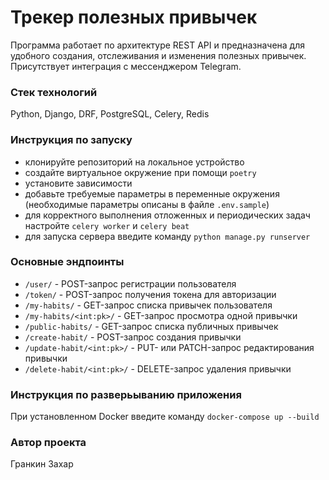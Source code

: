 # Трекер полезных привычек
Программа работает по архитектуре REST API и предназначена для удобного 
создания, отслеживания и изменения полезных привычек. Присутствует интеграция с 
мессенджером Telegram.

### Стек технологий
Python, Django, DRF, PostgreSQL, Celery, Redis

### Инструкция по запуску
- клонируйте репозиторий на локальное устройство
- создайте виртуальное окружение при помощи `poetry`
- установите зависимости
- добавьте требуемые параметры в переменные окружения (необходимые 
  параметры описаны в файле `.env.sample`)
- для корректного выполнения отложенных и периодических задач настройте
  `celery worker` и `celery beat`
- для запуска сервера введите команду  `python manage.py runserver`  

### Основные эндпоинты
- `/user/` - POST-запрос регистрации пользователя
- `/token/` - POST-запрос получения токена для авторизации
- `/my-habits/` - GET-запрос списка привычек пользователя
- `/my-habits/<int:pk>/` - GET-запрос просмотра одной привычки
- `/public-habits/` - GET-запрос списка публичных привычек
- `/create-habit/` - POST-запрос создания привычки
- `/update-habit/<int:pk>/` - PUT- или PATCH-запрос редактирования привычки
- `/delete-habit/<int:pk>/` - DELETE-запрос удаления привычки


### Инструкция по разверьыванию приложения
При установленном Docker введите команду `docker-compose up --build`

### Автор проекта
Гранкин Захар